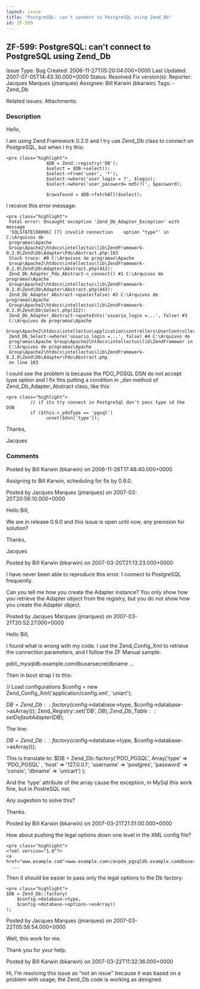 ```yaml
---
layout: issue
title: "PostgreSQL: can't connect to PostgreSQL using Zend_Db"
id: ZF-599
---
```


ZF-599: PostgreSQL: can't connect to PostgreSQL using Zend\_Db
--------------------------------------------------------------

 Issue Type: Bug Created: 2006-11-27T05:20:04.000+0000 Last Updated: 2007-07-05T14:43:30.000+0000 Status: Resolved Fix version(s): 
 Reporter:  Jacques Marques (jmarques)  Assignee:  Bill Karwin (bkarwin)  Tags: - Zend\_Db
 
 Related issues: 
 Attachments: 
### Description

Hello,

I am using Zend Framework 0.2.0 and I try use Zend\_Db class to connect on PostgreSQL, but when I try this:

 
    <pre class="highlight">
                   $DB = Zend::registry('DB');
                   $select = $DB->select();
                   $select->from('user', '*');
                   $select->where('user_login = ?', $login);
                   $select->where('user_password= md5(?)', $password);
    
                   $rowsFound = $DB->fetchAll($select);


I receive this error message:

 
    <pre class="highlight">
     Fatal error: Uncaught exception 'Zend_Db_Adapter_Exception' with message
     'SQLSTATE[08006] [7] invalid connection    option "type"' in C:\Arquivos de
     programas\Apache
     Group\Apache2\htdocs\intellectus\lib\ZendFramework-0.2.0\Zend\Db\Adapter\Pdo\Abstract.php:103
     Stack trace: #0 C:\Arquivos de programas\Apache
     Group\Apache2\htdocs\intellectus\lib\ZendFramework-0.2.0\Zend\Db\Adapter\Abstract.php(412):
     Zend_Db_Adapter_Pdo_Abstract->_connect() #1 C:\Arquivos de programas\Apache
     Group\Apache2\htdocs\intellectus\lib\ZendFramework-0.2.0\Zend\Db\Adapter\Abstract.php(443):
     Zend_Db_Adapter_Abstract->quote(false) #2 C:\Arquivos de programas\Apache
     Group\Apache2\htdocs\intellectus\lib\ZendFramework-0.2.0\Zend\Db\Select.php(322):
     Zend_Db_Adapter_Abstract->quoteInto('usuario_login =...', false) #3
     C:\Arquivos de programas\Apache
     Group\Apache2\htdocs\intellectus\application\controllers\UserController.php(34):
     Zend_Db_Select->where('usuario_login =...', false) #4 C:\Arquivos de
     programas\Apache Group\Apache2\htdocs\intellectus\lib\ZendFramewor in
     C:\Arquivos de programas\Apache
     Group\Apache2\htdocs\intellectus\lib\ZendFramework-0.2.0\Zend\Db\Adapter\Pdo\Abstract.php
     on line 103


I could see the problem is because the PDO\_PGSQL DSN do not accept type option and I fix this putting a condition in \_dsn method of Zend\_Db\_Adapter\_Abstract class, like this:

 
    <pre class="highlight">
             // if its try connect in PostgreSql don't pass type id the DSN
             if ($this->_pdoType == 'pgsql')
                   unset($dsn['type']);


Thanks,

Jacques

 

 

### Comments

Posted by Bill Karwin (bkarwin) on 2006-11-28T17:48:40.000+0000

Assigning to Bill Karwin, scheduling for fix by 0.8.0.

 

 

Posted by Jacques Marques (jmarques) on 2007-03-20T20:56:10.000+0000

Hello Bill,

We are in release 0.9.0 and this issue is open until now, any prevision for solution?

Thanks,

Jacques

 

 

Posted by Bill Karwin (bkarwin) on 2007-03-20T21:13:23.000+0000

I have never been able to reproduce this error. I connect to PostgreSQL frequently.

Can you tell me how you create the Adapter instance? You only show how you retrieve the Adapter object from the registry, but you do not show how you create the Adapter object.

 

 

Posted by Jacques Marques (jmarques) on 2007-03-21T20:52:27.000+0000

Hello Bill,

I found what is wrong with my code. I use the Zend\_Config\_Xml to retrieve the connection parameters, and I follow the ZF Manual sample:

<?xml version="1.0"?> <www.example.com>pdo\_mysqldb.example.comdbusersecretdbname ...

Then in boot strap I to this:

// Load configurations $config = new Zend\_Config\_Xml('application/config.xml', 'uniart');

$DB = Zend\_Db::factory($config->database->type, $config->database->asArray()); Zend\_Registry::set('DB', $DB);  
 Zend\_Db\_Table::setDefaultAdapter($DB);

The line:

$DB = Zend\_Db::factory($config->database->type, $config->database->asArray());

This is translate to: $DB = Zend\_Db::factory('PDO\_PGSQL', Array('type' => 'PDO\_PGSQL' , 'host' => '127.0.0.1', 'username' => 'postgres', 'password' => 'consis', 'dbname' => 'unicart') );

And the 'type' attribute of the array cause the exception, in MySql this work fine, but in PostreSQL not.

Any sugestion to solve this?

Thanks.

 

 

Posted by Bill Karwin (bkarwin) on 2007-03-21T21:51:00.000+0000

How about pushing the legal options down one level in the XML config file?

 
    <pre class="highlight">
    <?xml version="1.0"?>
    <a href="www.example.com">www.example.com</a>pdo_pgsqldb.example.comdbusersecretdbname
      ...


Then it should be easier to pass only the legal options to the Db factory:

 
    <pre class="highlight">
    $DB = Zend_Db::factory(
        $config->database->type, 
        $config->database->options->asArray()
    );


 

 

Posted by Jacques Marques (jmarques) on 2007-03-22T05:58:54.000+0000

Well, this work for me.

Thank you for your help.

 

 

Posted by Bill Karwin (bkarwin) on 2007-03-22T11:32:36.000+0000

Hi, I'm resolving this issue as "not an issue" because it was based on a problem with usage; the Zend\_Db code is working as designed.

 

 